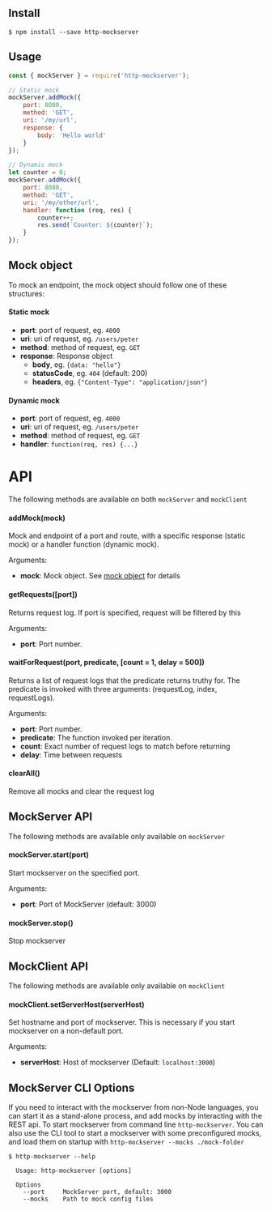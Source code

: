 ## Install
```
$ npm install --save http-mockserver
```

## Usage

```js
const { mockServer } = require('http-mockserver');

// Static mock
mockServer.addMock({
	port: 8080,
	method: 'GET',
	uri: '/my/url',
	response: {
		body: 'Hello world'
	}
});

// Dynamic mock
let counter = 0;
mockServer.addMock({
	port: 8080,
	method: 'GET',
	uri: '/my/other/url',
	handler: function (req, res) {
		counter++;
		res.send(`Counter: ${counter}`);
	}
});
```

## Mock object
To mock an endpoint, the mock object should follow one of these structures:

#### Static mock
* **port**: port of request, eg. `4000`
* **uri**: uri of request, eg. `/users/peter`
* **method**: method of request, eg. `GET`
* **response**: Response object
	* **body**, eg. `{data: "hello"}`
	* **statusCode**, eg. `404` (default: 200)
	* **headers**, eg. `{"Content-Type": "application/json"}`

#### Dynamic mock
* **port**: port of request, eg. `4000`
* **uri**: uri of request, eg. `/users/peter`
* **method**: method of request, eg. `GET`
* **handler**: `function(req, res) {...}`

# API
The following methods are available on both `mockServer` and `mockClient`

#### addMock(mock)
Mock and endpoint of a port and route, with a specific response (static mock) or a handler function (dynamic mock).

Arguments:
* **mock**: Mock object. See [mock object](https://github.com/Tradeshift/http-mockserver/blob/master/README.md#mock-object) for details

#### getRequests([port])
Returns request log. If port is specified, request will be filtered by this

Arguments:
* **port**: Port number.

#### waitForRequest(port, predicate, [count = 1, delay = 500])
Returns a list of request logs that the predicate returns truthy for. The predicate is invoked with three arguments: (requestLog, index, requestLogs).

Arguments:
* **port**: Port number.
* **predicate**: The function invoked per iteration.
* **count**: Exact number of request logs to match before returning
* **delay**: Time between requests

#### clearAll()
Remove all mocks and clear the request log

## MockServer API
The following methods are available only available on `mockServer`

#### mockServer.start(port)
Start mockserver on the specified port.

Arguments:
* **port**: Port of MockServer (default: 3000)

#### mockServer.stop()
Stop mockserver

## MockClient API
The following methods are available only available on `mockClient`

#### mockClient.setServerHost(serverHost)
Set hostname and port of mockserver. This is necessary if you start mockserver on a non-default port.

Arguments:
* **serverHost**: Host of mockserver (Default: `localhost:3000`)

## MockServer CLI Options
If you need to interact with the mockserver from non-Node languages, you can start it as a stand-alone process, and add mocks by interacting with the REST api.
To start mockserver from command line `http-mockserver`.
You can also use the CLI tool to start a mockserver with some preconfigured mocks, and load them on startup with `http-mockserver --mocks ./mock-folder`

```
$ http-mockserver --help

  Usage: http-mockserver [options]

  Options
    --port     MockServer port, default: 3000
    --mocks    Path to mock config files
```



